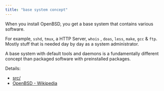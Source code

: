 ```yaml
---
title: "base system concept"
---
```


When you install OpenBSD, you get a base system that contains various
software.

For example, `sshd`, `tmux`, a HTTP Server, `whois` , `doas`, `less`, `make`,
`gcc`  & `ftp`. Mostly stuff that is needed day by day  as a system
administrator.

A base system with default tools and daemons is a fundamentally different
concept than packaged software with preinstalled packages.

Details:

* [src/](https://cvsweb.openbsd.org/src/)
* [OpenBSD - Wikipedia](https://en.wikipedia.org/wiki/OpenBSD#Distribution)

